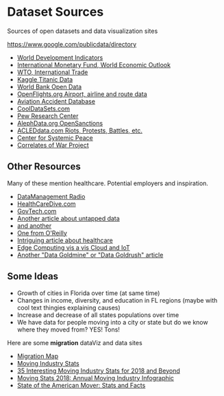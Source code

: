 # Dataset Sources
Sources of open datasets and data visualization sites

https://www.google.com/publicdata/directory

- [World Development Indicators](https://www.google.com/publicdata/explore?ds=d5bncppjof8f9_)
- [International Monetary Fund, World Economic Outlook](https://www.google.com/publicdata/explore?ds=k3s92bru78li6_)
- [WTO, International Trade](https://www.google.com/publicdata/explore?ds=d3nlnnd66u7nl_)
- [Kaggle Titanic Data](https://www.kaggle.com/c/titanic/data)
- [World Bank Open Data](https://data.worldbank.org/)
- [OpenFlights.org Airport, airline and route data](https://openflights.org/data.html)
- [Aviation Accident Database](http://www.planecrashinfo.com/database.htm)
- [CoolDataSets.com](https://cooldatasets.com/)
- [Pew Research Center](https://www.pewresearch.org/download-datasets/)
- [AlephData.org OpenSanctions](https://docs.alephdata.org/data-commons/sanctions#downloads)
- [ACLEDdata.com Riots, Protests, Battles, etc.](https://www.acleddata.com/)
- [Center for Systemic Peace](http://www.systemicpeace.org/)
- [Correlates of War Project](http://www.correlatesofwar.org/)


## Other Resources
Many of these mention healthcare. Potential employers and inspiration.

- [DataManagement Radio](https://dmradio.dataversity.net/finding-untapped-value-through-data-governance-beyond-regulatory-compliance/)
- [HealthCareDive.com](https://www.healthcaredive.com/news/more-than-meets-the-eye-unstructured-datas-untapped-potential/435352/)
- [GovTech.com](https://www.govtech.com/fs/First-Steps-for-Cities-in-Harnessing-the-Value-of-Untapped-Data.html)
- [Another article about untapped data](https://which-50.com/big-data-delivering-potential-goes-untapped-mckinsey/)
- [and another](https://www.izenda.com/untapped-data-and-its-immeasurable-power-for-your-business/)
- [One from O'Reilly](https://www.oreilly.com/radar/untapped-opportunities-in-ai/)
- [Intriguing article about healthcare](https://www.fortherecordmag.com/archives/0313p10.shtml)
- [Edge Computing vis a vis Cloud and IoT](https://blog.westerndigital.com/untapped-data-getting-more-from-data-at-the-edge-and-cloud/)
- [Another "Data Goldmine" or "Data Goldrush" article](https://internetofbusiness.com/businesses-missing-out-on-5-2m-in-revenue-through-untapped-data/)

## Some Ideas
- Growth of cities in Florida over time (at same time)
- Changes in income, diversity, and education in FL regions (maybe with cool text thingies explaining causes)
- Increase and decrease of all states populations over time
- We have data for people moving into a city or state but do we know where they moved from? YES! Tons!

Here are some **migration** dataViz and data sites
- [Migration Map](https://www.northamerican.com/migration-map)
- [Moving Industry Stats](https://www.movebuddha.com/blog/moving-industry-statistics/)
- [35 Interesting Moving Industry Stats for 2018 and Beyond](https://www.simplyss.com/blog/moving-statistics/)
- [Moving Stats 2018: Annual Moving Industry Infographic](https://www.mymovingreviews.com/move/moving-trends-2018-annual-moving-industry-infographic/)
- [State of the American Mover: Stats and Facts](https://www.move.org/moving-stats-facts/)
